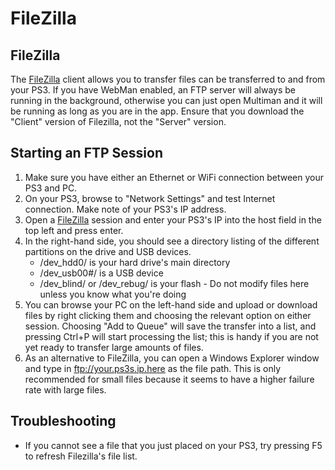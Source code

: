 # FileZilla

## FileZilla

The [FileZilla](https://filezilla-project.org/) client allows you to transfer files can be transferred to and from your PS3. If you have WebMan enabled, an FTP server will always be running in the background, otherwise you can just open Multiman and it will be running as long as you are in the app. Ensure that you download the "Client" version of Filezilla, not the "Server" version.

## Starting an FTP Session

1. Make sure you have either an Ethernet or WiFi connection between your PS3 and PC.
2. On your PS3, browse to "Network Settings" and test Internet connection. Make note of your PS3's IP address.
3. Open a [FileZilla](https://filezilla-project.org/) session and enter your PS3's IP into the host field in the top left and press enter.
4. In the right-hand side, you should see a directory listing of the different partitions on the drive and USB devices. 
   * /dev\_hdd0/ is your hard drive's main directory
   * /dev\_usb00\#/ is a USB device
   * /dev\_blind/ or /dev\_rebug/ is your flash - Do not modify files here unless you know what you're doing
5. You can browse your PC on the left-hand side and upload or download files by right clicking them and choosing the relevant option on either session. Choosing "Add to Queue" will save the transfer into a list, and pressing Ctrl+P will start processing the list; this is handy if you are not yet ready to transfer large amounts of files.
6. As an alternative to FileZilla, you can open a Windows Explorer window and type in ftp://your.ps3s.ip.here as the file path. This is only recommended for small files because it seems to have a higher failure rate with large files.

## Troubleshooting

* If you cannot see a file that you just placed on your PS3, try pressing F5 to refresh Filezilla's file list.

